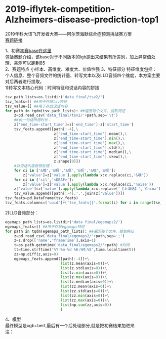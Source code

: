 # 2019-iflytek-competition-Alzheimers-disease-prediction-top1
2019年科大讯飞开发者大赛——阿尔茨海默综合症预测挑战赛方案<br>
[赛题链接](http://challenge.xfyun.cn/2019/gamedetail?type=detail/alzheimer)


1、初赛[初赛base在这里](https://github.com/wushaowu2014/2019-iflytek-competition-Alzheimer-s-disease-prediction)<br>
包括赛题介绍，该base对于不同版本的lgb跑出来结果有所差别，加上异常值处理，亲测可以跑到85<br>
2、赛题特点
小样本、高维度、难度大、价值性强
3、特征部分
特征维度包括：个人信息、整个音频文件的统计量、转写文本以及LLD音频四个维度，本方案主要对后两者进行提取。<br>
1)转写文本核心代码：时间特征和说话内容的拼接
```python
tsv_path_lists=os.listdir('data_final/tsv2/')
tsv_feats=[] ##用于存放tsv特征
tsv_value=[] ##用于存放说话内容
for path in tqdm(tsv_path_lists): ##遍历每个文件，提取特征
    z=pd.read_csv('data_final/tsv2/'+path,sep='\t')
    ##说一句话所用时长：
    z['end_time-start_time']=z['end_time']-z['start_time']
    tsv_feats.append([path[:-4],\
                      z['end_time-start_time'].mean(),\
                      z['end_time-start_time'].min(),\
                      z['end_time-start_time'].max(),\
                      z['end_time-start_time'].std(),\
                      z['end_time-start_time'].median(),\
                      z['end_time-start_time'].skew(),\
                      z.shape[0]])
    #对说话内容做预处理：
    for ci in ['&哦','&啊','&嗯','&呃','&唉','&哎']:
        z['value']=z['value'].apply(lambda x:x.replace(ci,'&噢'))
    for ci in ['sil','<DEAF>']:
        z['value']=z['value'].apply(lambda x:x.replace(ci,'noise'))
    z['value']=z['value'].apply(lambda x:x.replace('【上海话】','China'))
    tsv_value.append([path[:-4],','.join(z['value'])])
tsv_feats=pd.DataFrame(tsv_feats)
tsv_feats.columns=['uuid']+['tsv_feats{}'.format(i) for i in range(tsv_feats.shape[1]-1)]
```
2)LLD音频部分：
```python
egemaps_path_lists=os.listdir('data_final/egemaps2/')
egemaps_feats=[] ##用于存放egemaps特征
for path in tqdm(egemaps_path_lists): ##遍历每个文件，提取特征
    z=pd.read_csv('data_final/egemaps2/'+path,sep=';')
    z=z.drop(['name','frameTime'],axis=1)
    t=os.path.getmtime('data_final/egemaps2/'+path) #时间
    tt=time.strftime('%Y-%m-%d %H:%M:%S',time.localtime(t))
    zz=np.diff(z,axis=0)
    egemaps_feats.append([path[:-4]]+\
                         list(z.mean(axis=0))+\
                         list(z.std(axis=0))+\
                         list(z.min(axis=0))+\
                         list(z.max(axis=0))+\
                         list(z.median(axis=0))+\
                         list(zz.mean(axis=0))+\
                         list(zz.std(axis=0))+\
                         list(zz.min(axis=0))+\
                         list(zz.max(axis=0))+\
                         list(np.sum(zz,axis=0))
                         )
```
4、模型<br>
最终模型是xgb+bert,最后有一个后处理部分,就是把初赛结果加进来.<br>
注：
